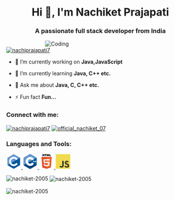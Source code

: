 <h1 align="center">Hi 👋, I'm Nachiket Prajapati</h1>
<h3 align="center">A passionate full stack developer from India</h3>
<img align="right" alt="Coding" width="400" src="https://cdn.dribbble.com/users/1162077/screenshots/3848914/programmer.gif">

<p align="left"> <a href="https://twitter.com/nachiprajapati7" target="blank"><img src="https://img.shields.io/twitter/follow/nachiprajapati7?logo=twitter&style=for-the-badge" alt="nachiprajapati7" /></a> </p>

- 🔭 I’m currently working on **Java,JavaScript**

- 🌱 I’m currently learning **Java, C++ etc.**

- 💬 Ask me about **Java, C, C++ etc.**

- ⚡ Fun fact **Fun...**

<h3 align="left">Connect with me:</h3>
<p align="left">
<a href="https://twitter.com/nachiprajapati7" target="blank"><img align="center" src="https://raw.githubusercontent.com/rahuldkjain/github-profile-readme-generator/master/src/images/icons/Social/twitter.svg" alt="nachiprajapati7" height="30" width="40" /></a>
<a href="https://instagram.com/official_nachiket_07" target="blank"><img align="center" src="https://raw.githubusercontent.com/rahuldkjain/github-profile-readme-generator/master/src/images/icons/Social/instagram.svg" alt="official_nachiket_07" height="30" width="40" /></a>
</p>

<h3 align="left">Languages and Tools:</h3>
<p align="left"> <a href="https://www.cprogramming.com/" target="_blank" rel="noreferrer"> <img src="https://raw.githubusercontent.com/devicons/devicon/master/icons/c/c-original.svg" alt="c" width="40" height="40"/> </a> <a href="https://www.w3schools.com/cpp/" target="_blank" rel="noreferrer"> <img src="https://raw.githubusercontent.com/devicons/devicon/master/icons/cplusplus/cplusplus-original.svg" alt="cplusplus" width="40" height="40"/> </a> <a href="https://www.w3.org/html/" target="_blank" rel="noreferrer"> <img src="https://raw.githubusercontent.com/devicons/devicon/master/icons/html5/html5-original-wordmark.svg" alt="html5" width="40" height="40"/> </a> <a href="https://developer.mozilla.org/en-US/docs/Web/JavaScript" target="_blank" rel="noreferrer"> <img src="https://raw.githubusercontent.com/devicons/devicon/master/icons/javascript/javascript-original.svg" alt="javascript" width="40" height="40"/> </a> </p>

<p><img align="left" src="https://github-readme-stats.vercel.app/api/top-langs?username=nachiket-2005&show_icons=true&locale=en&layout=compact" alt="nachiket-2005" /></p>

<p>&nbsp;<img align="center" src="https://github-readme-stats.vercel.app/api?username=nachiket-2005&show_icons=true&locale=en" alt="nachiket-2005" /></p>

<p><img align="center" src="https://github-readme-streak-stats.herokuapp.com/?user=nachiket-2005&" alt="nachiket-2005" /></p>
